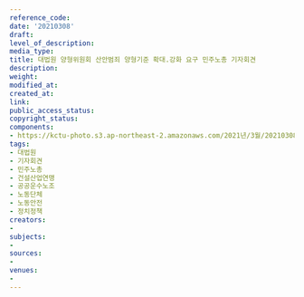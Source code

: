 ```yaml
---
reference_code: 
date: '20210308'
draft: 
level_of_description: 
media_type: 
title: 대법원 양형위원회 산안범죄 양형기준 확대.강화 요구 민주노총 기자회견
description: 
weight: 
modified_at: 
created_at: 
link: 
public_access_status: 
copyright_status: 
components:
- https://kctu-photo.s3.ap-northeast-2.amazonaws.com/2021년/3월/20210308-대법원+양형위원회+산안범죄+양형기준+확대.강화+요구+민주노총+기자회견_대법원_기자회견_민주노총_건설산업연맹_공공운수노조_노동단체_노동안전_정치정책/_1DX3716.jpg
tags:
- 대법원
- 기자회견
- 민주노총
- 건설산업연맹
- 공공운수노조
- 노동단체
- 노동안전
- 정치정책
creators:
- 
subjects:
- 
sources:
- 
venues:
- 
---
```


